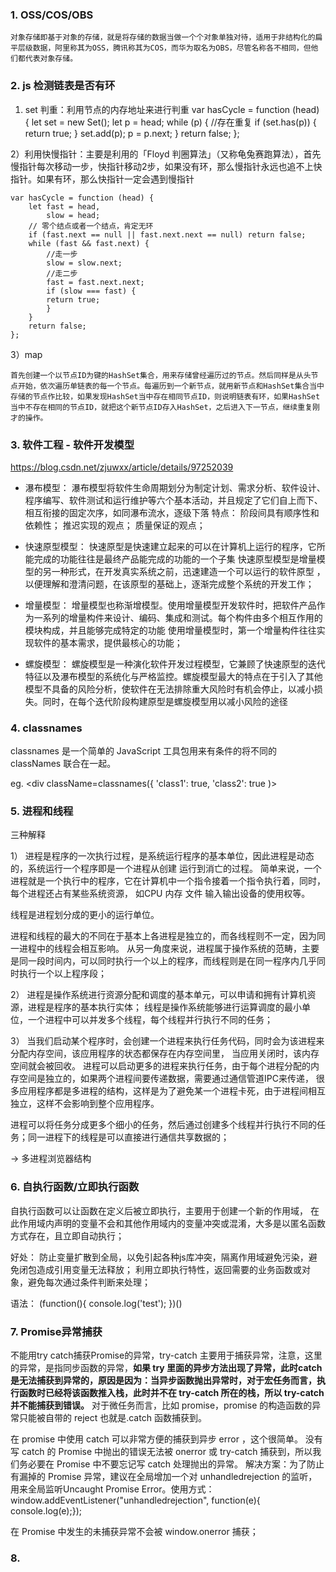 ### 1. OSS/COS/OBS
    对象存储即基于对象的存储，就是将存储的数据当做一个个对象单独对待，适用于非结构化的扁平层级数据，阿里称其为OSS，腾讯称其为COS，而华为取名为OBS，尽管名称各不相同，但他们都代表对象存储。
    
### 2. js 检测链表是否有环

1) set 判重：利用节点的内存地址来进行判重
    var hasCycle = function (head) {
        let set = new Set();
        let p = head;
        while (p) {
            //存在重复
            if (set.has(p)) {
            return true;
            }
            set.add(p);
            p = p.next;
        }
        return false;
    };

2）利用快慢指针：主要是利用的「Floyd 判圈算法」（又称龟兔赛跑算法），首先慢指针每次移动一步，快指针移动2步，如果没有环，那么慢指针永远也追不上快指针。如果有环，那么快指针一定会遇到慢指针

    var hasCycle = function (head) {
        let fast = head,
            slow = head;
        // 零个结点或者一个结点，肯定无环
        if (fast.next == null || fast.next.next == null) return false;
        while (fast && fast.next) {
            //走一步
            slow = slow.next;
            //走二步
            fast = fast.next.next;
            if (slow === fast) {
            return true;
            }
        }
        return false;
    };

3）map
    
    首先创建一个以节点ID为键的HashSet集合，用来存储曾经遍历过的节点。然后同样是从头节点开始，依次遍历单链表的每一个节点。每遍历到一个新节点，就用新节点和HashSet集合当中存储的节点作比较，如果发现HashSet当中存在相同节点ID，则说明链表有环，如果HashSet当中不存在相同的节点ID，就把这个新节点ID存入HashSet，之后进入下一节点，继续重复刚才的操作。
    

### 3. 软件工程 - 软件开发模型

https://blog.csdn.net/zjuwxx/article/details/97252039

- 瀑布模型：
瀑布模型将软件生命周期划分为制定计划、需求分析、软件设计、程序编写、软件测试和运行维护等六个基本活动，并且规定了它们自上而下、相互衔接的固定次序，如同瀑布流水，逐级下落
特点：
    阶段间具有顺序性和依赖性；
    推迟实现的观点；
    质量保证的观点；

- 快速原型模型：
快速原型是快速建立起来的可以在计算机上运行的程序，它所能完成的功能往往是最终产品能完成的功能的一个子集
快速原型模型是增量模型的另一种形式，在开发真实系统之前，迅速建造一个可以运行的软件原型 ，以便理解和澄清问题，在该原型的基础上，逐渐完成整个系统的开发工作；

- 增量模型：
增量模型也称渐增模型。使用增量模型开发软件时，把软件产品作为一系列的增量构件来设计、编码、集成和测试。每个构件由多个相互作用的模块构成，并且能够完成特定的功能
使用增量模型时，第一个增量构件往往实现软件的基本需求，提供最核心的功能；

- 螺旋模型：
螺旋模型是一种演化软件开发过程模型，它兼顾了快速原型的迭代特征以及瀑布模型的系统化与严格监控。螺旋模型最大的特点在于引入了其他模型不具备的风险分析，使软件在无法排除重大风险时有机会停止，以减小损失。同时，在每个迭代阶段构建原型是螺旋模型用以减小风险的途径

### 4. classnames

classnames 是一个简单的 JavaScript 工具包用来有条件的将不同的 classNames 联合在一起。

eg.
    <div className=classnames({
        'class1': true,
        'class2': true
        )>
    </div>

### 5. 进程和线程

三种解释

1）
进程是程序的一次执行过程，是系统运行程序的基本单位，因此进程是动态的，系统运行一个程序即是一个进程从创建 运行到消亡的过程。
简单来说，一个进程就是一个执行中的程序，它在计算机中一个指令接着一个指令执行着，同时，每个进程还占有某些系统资源，
如CPU 内存 文件 输入输出设备的使用权等。

线程是进程划分成的更小的运行单位。

进程和线程的最大的不同在于基本上各进程是独立的，而各线程则不一定，因为同一进程中的线程会相互影响。
从另一角度来说，进程属于操作系统的范畴，主要是同一段时间内，可以同时执行一个以上的程序，而线程则是在同一程序内几乎同时执行一个以上程序段；

2）
进程是操作系统进行资源分配和调度的基本单元，可以申请和拥有计算机资源，进程是程序的基本执行实体；
线程是操作系统能够进行运算调度的最小单位，一个进程中可以并发多个线程，每个线程并行执行不同的任务；

3）
当我们启动某个程序时，会创建一个进程来执行任务代码，同时会为该进程来分配内存空间，该应用程序的状态都保存在内存空间里，
当应用关闭时，该内存空间就会被回收。
进程可以启动更多的进程来执行任务，由于每个进程分配的内存空间是独立的，如果两个进程间要传递数据，需要通过通信管道IPC来传递，
很多应用程序都是多进程的结构，这样是为了避免某一个进程卡死，由于进程间相互独立，这样不会影响到整个应用程序。

进程可以将任务分成更多个细小的任务，然后通过创建多个线程并行执行不同的任务；同一进程下的线程是可以直接进行通信共享数据的；

-> 多进程浏览器结构

### 6. 自执行函数/立即执行函数

自执行函数可以让函数在定义后被立即执行，主要用于创建一个新的作用域，
在此作用域内声明的变量不会和其他作用域内的变量冲突或混淆，大多是以匿名函数方式存在，且立即自动执行；

好处：
    防止变量扩散到全局，以免引起各种js库冲突，隔离作用域避免污染，避免闭包造成引用变量无法释放；
    利用立即执行特性，返回需要的业务函数或对象，避免每次通过条件判断来处理；
    
语法：
    (function(){
        console.log('test');
    })()

### 7. Promise异常捕获

不能用try catch捕获Promise的异常，try-catch 主要用于捕获异常，注意，这里的异常，是指同步函数的异常，**如果 try 里面的异步方法出现了异常，此时catch 是无法捕获到异常的，原因是因为：当异步函数抛出异常时，对于宏任务而言，执行函数时已经将该函数推入栈，此时并不在 try-catch 所在的栈，所以 try-catch 并不能捕获到错误。** 对于微任务而言，比如 promise，promise 的构造函数的异常只能被自带的 reject 也就是.catch 函数捕获到。

在 promise 中使用 catch 可以非常方便的捕获到异步 error ，这个很简单。
没有写 catch 的 Promise 中抛出的错误无法被 onerror 或 try-catch 捕获到，所以我们务必要在 Promise 中不要忘记写 catch 处理抛出的异常。
    解决方案：为了防止有漏掉的 Promise 异常，建议在全局增加一个对 unhandledrejection 的监听，用来全局监听Uncaught Promise Error。使用方式：
        window.addEventListener("unhandledrejection", function(e){  console.log(e);});

在 Promise 中发生的未捕获异常不会被 window.onerror 捕获；

### 8.
